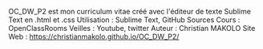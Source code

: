  OC_DW_P2 est mon curriculum vitae créé avec l'éditeur de texte Sublime Text en .html et .css
Utilisation : Sublime Text, GitHub
Sources 
Cours : OpenClassRooms
Veilles : Youtube, twitter
Auteur : Christian MAKOLO
Site Web : https://christianmakolo.github.io/OC_DW_P2/
